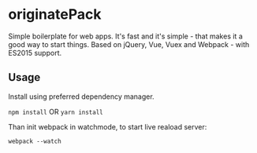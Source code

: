 # originatePack
Simple boilerplate for web apps. It's fast and it's simple - that makes it a good way to start things. Based on jQuery, Vue, Vuex and Webpack - with ES2015 support.

## Usage

Install using preferred dependency manager.

`npm install`
OR
`yarn install`

Than init webpack in watchmode, to start live reaload server:

`webpack --watch`
